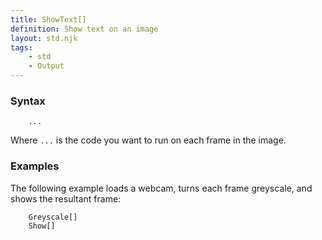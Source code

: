 ```yaml
---
title: ShowText[]
definition: Show text on an image
layout: std.njk
tags:
    - std
    - Output
---
```


### Syntax

```UseCamera[]
    ...
```
Where `...` is the code you want to run on each frame in the image.

### Examples

The following example loads a webcam, turns each frame greyscale, and shows the resultant frame:

```UseCamera[]
    Greyscale[]
    Show[]
```
